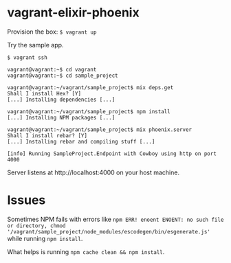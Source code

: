 # vagrant-elixir-phoenix

Provision the box:  `$ vagrant up`

Try the sample app.
```
$ vagrant ssh

vagrant@vagrant:~$ cd vagrant
vagrant@vagrant:~$ cd sample_project

vagrant@vagrant:~/vagrant/sample_project$ mix deps.get
Shall I install Hex? [Y] 
[...] Installing dependencies [...]

vagrant@vagrant:~/vagrant/sample_project$ npm install
[...] Installing NPM packages [...]

vagrant@vagrant:~/vagrant/sample_project$ mix phoenix.server
Shall I install rebar? [Y] 
[...] Installing rebar and compiling stuff [...]

[info] Running SampleProject.Endpoint with Cowboy using http on port 4000
```

Server listens at http://localhost:4000 on your host machine. 

# Issues
Sometimes NPM fails with errors like `npm ERR! enoent ENOENT: no such file or directory, chmod '/vagrant/sample_project/node_modules/escodegen/bin/esgenerate.js'` while running `npm install`.

What helps is running `npm cache clean && npm install`.
